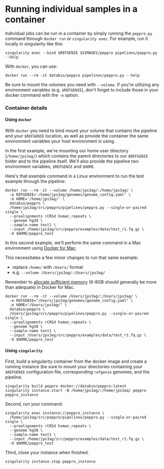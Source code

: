 # Running individual samples in a container

Individual jobs can be run in a container by simply running the `peppro.py` command through `docker run` or `singularity exec`. For example, run it locally in singularity like this:
```
singularity exec --bind $REFGENIE $SIMAGES/peppro pipelines/peppro.py --help
```

With `docker`, you can use:
```
docker run --rm -it databio/peppro pipelines/peppro.py --help
```
Be sure to mount the volumes you need with `--volume`. If you're utilizing any environment variables (e.g. `$REFGENIE`), don't forget to include those in your docker command with the `-e` option.

### Container details 

#### Using `docker`
With `docker` you need to bind mount your volume that contains the pipeline and your `$REFGENIE` location, as well as provide the container the same environment variables your host environment is using.

In the first example, we're mounting our home user directory (`/home/jps3ag/`) which contains the parent directories to our `$REFGENIE` folder and to the pipeline itself. We'll also provide the pipeline two environment variables, `$REFGENIE` and `$HOME`.

Here's that example command in a Linux environment to run the test example through the pipeline:
```
docker run --rm -it --volume /home/jps3ag/:/home/jps3ag/ \
  -e REFGENIE='/home/jps3ag/genomes/genome_config.yaml' \
  -e HOME='/home/jps3ag/' \
  databio/peppro \
  /home/jps3ag/src/peppro/pipelines/peppro.py --single-or-paired single \
  --prealignments rCRSd human_repeats \
  --genome hg38 \
  --sample-name test1 \
  --input /home/jps3ag/src/peppro/examples/data/test_r1.fq.gz \
  -O $HOME/peppro_test
```

In this second example, we'll perform the same command in a Mac environment using [Docker for Mac](https://docs.docker.com/v17.12/docker-for-mac/install/). 

This necessitates a few minor changes to run that same example:

- replace `/home/` with `/Users/` format
- e.g. `--volume /Users/jps3ag/:/Users/jps3ag/`

Remember to [allocate sufficient memory](https://docs.docker.com/docker-for-mac/#advanced) (6-8GB should generally be more than adequate) in Docker for Mac.

```
docker run --rm -it --volume /Users/jps3ag/:/Users/jps3ag/ \
  -e REFGENIE="/Users/jps3ag/genomes/genome_config.yaml" \
  -e HOME="/Users/jps3ag/" \
  databio/peppro \
  /Users/jps3ag/src/peppro/pipelines/peppro.py --single-or-paired single \
  --prealignments rCRSd human_repeats \
  --genome hg38 \
  --sample-name test1 \
  --input /Users/jps3ag/src/peppro/examples/data/test_r1.fq.gz \
  -O $HOME/peppro_test
```

#### Using `singularity`

First, build a singularity container from the docker image and create a running instance (be sure to mount your directories containing your `$REFGENIE` configuration file, corresponding `refgenie` genomes, and the pipeline.
```
singularity build peppro docker://databio/peppro:latest
singularity instance.start -B /home/jps3ag/:/home/jps3aq/ peppro peppro_instance
```

Second, run your command.
```
singularity exec instance://peppro_instance \
  /home/jps3ag/src/peppro/pipelines/peppro.py --single-or-paired single \
  --prealignments rCRSd human_repeats \
  --genome hg38 \
  --sample-name test1 \
  --input /home/jps3ag/src/peppro/examples/data/test_r1.fq.gz \
  -O $HOME/peppro_test
```

Third, close your instance when finished.
```
singularity instance.stop peppro_instance
```




